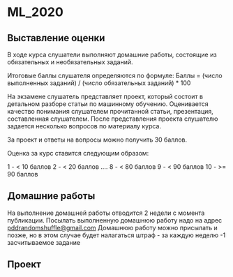 # ML_2020

## Выставление оценки

В ходе курса слушатели выполняют домашние работы, состоящие из обязательных и необязательных заданий. 

Итоговые баллы слушателя определяются по формуле: 
Баллы = (число выполненных заданий) / (число обязательных заданий) * 100

На экзамене слушатель представляет проект, который состоит в детальном разборе статьи по машинному обучению. 
Оценивается качество понимания слушателем прочитанной статьи, презентация, составленная слушателем.
После представления проекта слушателю задается несколько вопросов по материалу курса. 

За проект и ответы на вопросы можно получить 30 баллов. 

Оценка за курс ставится следующим образом:

1 - < 10 баллов
2 - < 20 баллов
....
8 - < 80 баллов
9 - < 90 баллов
10 - >= 90 баллов



## Домашние работы
На выполнение домашней работы отводится 2 недели с момента публикации. 
Посылать выполненную домашнюю работу надо на адрес pddrandomshuffle@gmail.com
Домашнюю работу можно присылать и позже, но в этом случае будет налагаться штраф - за каждую неделю -1 засчитываемое задание

## Проект 
